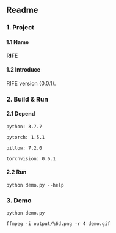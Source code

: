 ## Readme
### 1. Project
#### 1.1 Name
**RIFE**
#### 1.2 Introduce

RIFE version (0.0.1).

### 2. Build & Run 

#### 2.1 Depend
`python: 3.7.7`

`pytorch: 1.5.1`

`pillow: 7.2.0` 

`torchvision: 0.6.1`

#### 2.2 Run
`python demo.py --help`


### 3. Demo

`python demo.py`

`ffmpeg -i output/%6d.png -r 4 demo.gif`